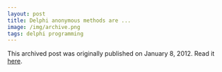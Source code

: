 ```yaml
---
layout: post
title: Delphi anonymous methods are ...
image: /img/archive.png
tags: delphi programming
---
```

This archived post was originally published on January 8, 2012. Read it [here](/alex.ciobanu.org/index0a18.html).
